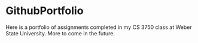 # GithubPortfolio
Here is a portfolio of assignments completed in my CS 3750 class at Weber State University. More to come in the future.

# 
